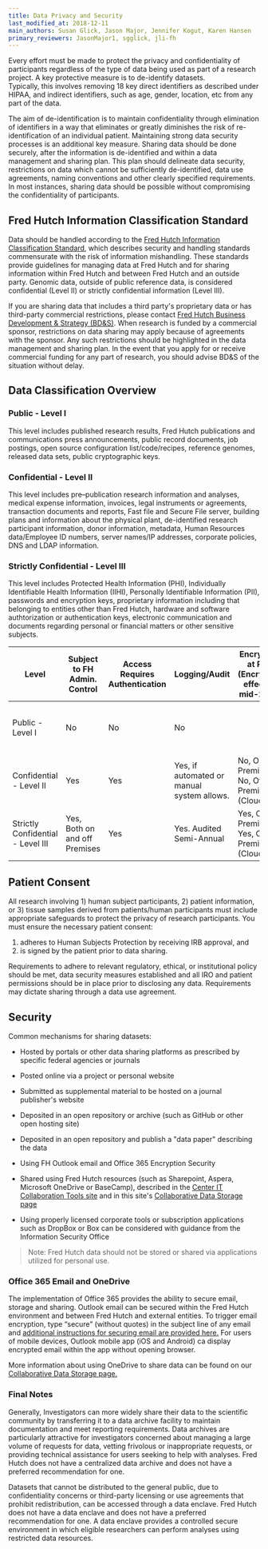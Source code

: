 ```yaml
---
title: Data Privacy and Security
last_modified_at: 2018-12-11
main_authors: Susan Glick, Jason Major, Jennifer Kogut, Karen Hansen
primary_reviewers: JasonMajor1, sgglick, jli-fh
---
```


Every effort must be made to protect the privacy and confidentiality of
participants regardless of the type of data being used as part of a research project. A key protective measure is to de-identify datasets.  
Typically, this involves removing 18 key direct identifiers as described
under HIPAA, and indirect identifiers, such as age, gender, location,
etc from any part of the data.  

The aim of de-identification is to maintain confidentiality through
elimination of identifiers in a way that eliminates or greatly
diminishes the risk of re-identification of an individual patient. Maintaining strong
data security processes is an additional key measure. Sharing data
should be done securely, after the information is de-identified and
within a data management and sharing plan. This plan should delineate
data security, restrictions on data which cannot be sufficiently
de-identified, data use agreements, naming conventions and other clearly
specified requirements. In most instances, sharing data should be
possible without compromising the confidentiality of participants.

## Fred Hutch Information Classification Standard

Data should be handled according to the [Fred Hutch Information
Classification Standard](https://teams.fhcrc.org/sites/centerit/governance/PSP/FinalDocs/Fred-Hutch-Information-Classification-and-Handling-Standard%20-%20Final%20v2.pdf), which describes security and handling standards
commensurate with the risk of information mishandling. These standards provide guidelines for managing
data at Fred Hutch and for sharing information within Fred Hutch and between Fred Hutch and an
outside party. Genomic data, outside of public reference data, is
considered confidential (Level II) or strictly confidential information
(Level III).

If you are sharing data that includes a third party's proprietary data
or has third-party commercial restrictions, please contact [Fred Hutch
Business Development & Strategy (BD&S)](https://centernet.fredhutch.org/cn/u/business-dev.html). When research is funded by a
commercial sponsor, restrictions on data sharing may apply because of
agreements with the sponsor. Any such restrictions should be highlighted
in the data management and sharing plan. In the event that you apply for
or receive commercial funding for any part of research, you should
advise BD&S of the situation without delay.

## Data Classification Overview
### Public - Level I
This level includes published research results, Fred Hutch publications and communications press announcements, public record documents, job postings, open source configuration list/code/recipes, reference genomes, released data sets, public cryptographic keys.

### Confidential - Level II
This level includes pre–publication research information and analyses, medical expense information, invoices, legal instruments or agreements, transaction documents and reports, Fast file and Secure File server, building plans and information about the physical plant, de-identified research participant information, donor information, metadata, Human Resources data/Employee ID numbers, server names/IP addresses, corporate policies, DNS and LDAP information.

### Strictly Confidential - Level III
This level includes Protected Health Information (PHI), Individually Identifiable Health Information (IIHI), Personally Identifiable Information (PII), passwords and encryption keys, proprietary information including that belonging to entities other than Fred Hutch, hardware and software authtorization or authentication keys, electronic communication and documents regarding personal or financial matters or other sensitive subjects.


|Level | Subject to FH Admin. Control | Access Requires Authentication  | Logging/Audit  | Encryption at Rest (Encryption effective mid-2019) | Encryption in Transit  | Email | Paper-Based |
|---|---|---|---|---|---|---|---|
| Public - Level I | No | No | No | | No, On Premises                              No, Off-Premises (Cloud)   | No Restrictions                                                   | No Restriction                                       |
| Confidential - Level II |  Yes | Yes | Yes, if automated or manual system allows. | No, On Premises                              No, Off-Premises (Cloud)   | No, On Premises                              Yes, Off-Premises (Cloud)  | FH Supported Systems                                              | Confidential Labeling                                |
| Strictly Confidential - Level III |  Yes, Both on and off Premises | Yes                                     | Yes. Audited Semi-Annual                   | Yes, On Premises                              Yes, Off-Premises (Cloud) | Yes, On Premises                              Yes, Off-Premises (Cloud) | Encrypted and FH Approved Systems | Tamper-proof Envelope/Registered Mail/Signed Delivery |


## Patient Consent

All research involving 1) human subject participants, 2) patient
information, or 3) tissue samples derived from patients/human
participants must include appropriate safeguards to protect the privacy
of research participants. You must ensure the necessary patient consent:

1.  adheres to Human Subjects Protection by receiving IRB approval, and
2.  is signed by the patient prior to data sharing. 

Requirements to adhere to relevant regulatory, ethical, or institutional policy should be met,
data security measures established and all IRO and patient permissions
should be in place prior to disclosing any data. Requirements may
dictate sharing through a data use agreement.


## Security

Common mechanisms for sharing datasets:

-   Hosted by portals or other data sharing platforms as prescribed by specific federal agencies or journals

-   Posted online via a project or personal website

-   Submitted as supplemental material to be hosted on a journal publisher's website

-   Deposited in an open repository or archive (such as GitHub or other open hosting site)

-   Deposited in an open repository and publish a "data paper" describing the data

-   Using FH Outlook email and Office 365 Encryption Security

-   Shared using Fred Hutch resources (such as Sharepoint, Aspera, Microsoft OneDrive or BaseCamp), described in the [Center IT Collaboration Tools site](https://centernet.fredhutch.org/cn/u/center-it/collaboration-tools.html) and in this site's [Collaborative Data Storage page](/scicomputing/store_collaboration/)

- Using properly licensed corporate tools or subscription applications such as DropBox or Box can be considered with guidance from the Information Security Office

>Note:  Fred Hutch data should not be stored or shared via applications utilized for personal use. 


### Office 365 Email and OneDrive
The implementation of Office 365 provides the ability to secure email, storage and sharing.  Outlook email can be secured within the Fred Hutch environment and between Fred Hutch and external entities.  To trigger email encryption, type “secure” (without quotes) in the subject line of any email and [additional instructions for securing email are provided here.](https://centernet.fredhutch.org/content/dam/centernet/u/center-it/Ignite2/Fred%20Hutch%20Email%20Encryption%20Instructions%202018-11-20.pdf.) For users of mobile devices, Outlook mobile app (iOS and Android) ca display encrypted email within the app without opening browser.  

More information about using OneDrive to share data can be found on our [Collaborative Data Storage page.](/scicomputing/store_collaboration/#onedrive)


### Final Notes
Generally, Investigators can more widely share their data to the scientific community by transferring it to a
data archive facility to maintain documentation and meet reporting requirements.
Data archives are particularly attractive for investigators concerned
about managing a large volume of requests for data, vetting frivolous or
inappropriate requests, or providing technical assistance for users
seeking to help with analyses. Fred
Hutch does not have a centralized data archive and does not have a preferred
recommendation for one.

Datasets that cannot be distributed to the general public, due to
confidentiality concerns or third-party licensing or use agreements that
prohibit redistribution, can be accessed through a data enclave. Fred
Hutch does not have a data enclave and does not have a preferred
recommendation for one. A data enclave provides a controlled secure
environment in which eligible researchers can perform analyses using
restricted data resources.
